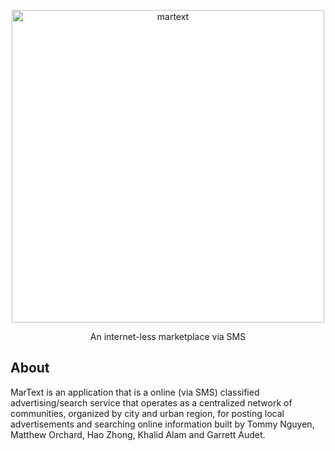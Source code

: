 <p align="center">
  <a href="https://martext.mybluemix.net/">
    <img alt="martext" src="https://martext.mybluemix.net/MarTextLogoSmall.png" width="500" style="background: white;">
  </a>
</p>

<p align="center">
  An internet-less marketplace via SMS
</p>

## About
MarText is an application that is a online (via SMS) classified advertising/search service that operates as a centralized network of communities, organized by city and urban region, for posting local advertisements and searching online information built by Tommy Nguyen, Matthew Orchard, Hao Zhong, Khalid Alam and Garrett Audet.
